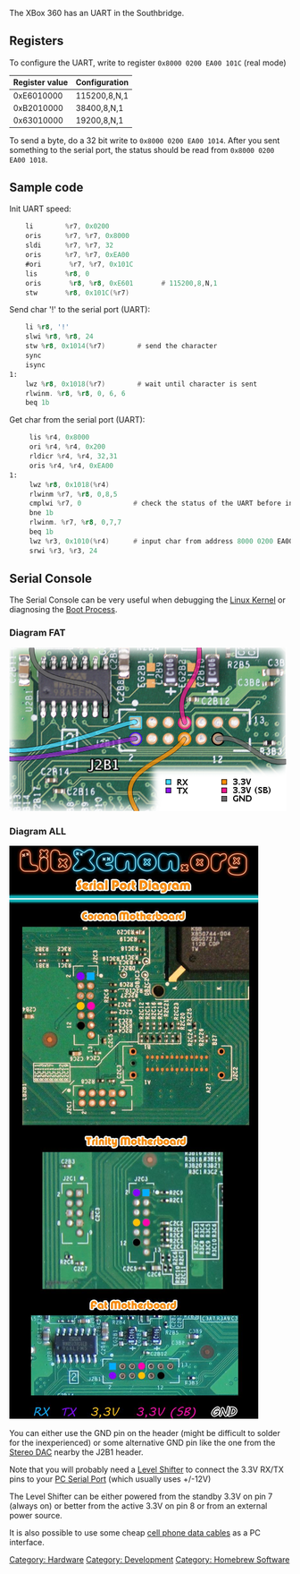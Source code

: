 The XBox 360 has an UART in the Southbridge.

## Registers

To configure the UART, write to register `0x8000 0200 EA00 101C` (real
mode)

| Register value | Configuration |
| -------------- | ------------- |
| 0xE6010000     | 115200,8,N,1  |
| 0xB2010000     | 38400,8,N,1   |
| 0x63010000     | 19200,8,N,1   |

To send a byte, do a 32 bit write to `0x8000 0200 EA00 1014`. After you
sent something to the serial port, the status should be read from `0x8000
0200 EA00 1018`.

## Sample code

Init UART speed:

```asm
    li        %r7, 0x0200
    oris      %r7, %r7, 0x8000
    sldi      %r7, %r7, 32
    oris      %r7, %r7, 0xEA00
    #ori       %r7, %r7, 0x101C
    lis       %r8, 0
    oris       %r8, %r8, 0xE601       # 115200,8,N,1
    stw       %r8, 0x101C(%r7)
```

Send char '!' to the serial port (UART):

```asm
    li %r8, '!'
    slwi %r8, %r8, 24
    stw %r8, 0x1014(%r7)        # send the character
    sync
    isync
1:
    lwz %r8, 0x1018(%r7)        # wait until character is sent
    rlwinm. %r8, %r8, 0, 6, 6
    beq 1b
```

Get char from the serial port (UART):

```asm
     lis %r4, 0x8000
     ori %r4, %r4, 0x200
     rldicr %r4, %r4, 32,31
     oris %r4, %r4, 0xEA00
1:
     lwz %r8, 0x1018(%r4)
     rlwinm %r7, %r8, 0,8,5
     cmplwi %r7, 0             # check the status of the UART before input
     bne 1b
     rlwinm. %r7, %r8, 0,7,7
     beq 1b
     lwz %r3, 0x1010(%r4)      # input char from address 8000 0200 EA00 1010
     srwi %r3, %r3, 24
```

## Serial Console

The Serial Console can be very useful when debugging the [Linux
Kernel](Linux_Kernel) or diagnosing the [Boot
Process](Boot_Process).

### Diagram FAT

![J2B1 SCON](images/J2B1_SCON.png)

### Diagram ALL

![UART all](images/Uart_all.jpg)

You can either use the GND pin on the header (might be difficult to
solder for the inexperienced) or some alternative GND pin like the one
from the [Stereo DAC](Stereo_DAC) nearby the J2B1 header.

Note that you will probably need a [Level
Shifter](Level_Shifter) to connect the 3.3V RX/TX pins to
your [PC Serial Port](PC_Serial_Port) (which usually uses
+/-12V)

The Level Shifter can be either powered from the standby 3.3V on pin 7
(always on) or better from the active 3.3V on pin 8 or from an external
power source.

It is also possible to use some cheap [cell phone data
cables](http://wiki.openwrt.org/oldwiki/openwrtdocs/customizing/hardware/serial_console#cellphone.data.cables)
as a PC interface.

[Category: Hardware](/Hardware)
[Category: Development](/Development)
[Category: Homebrew Software](/Homebrew)
